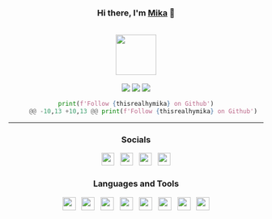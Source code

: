 <div id="mika" align="center">
  <h3> Hi there, I'm <a href="https://rin4ever.xyz">Mika</a> 👋 </h3>
  <br>
  <a href="https://discord.com/users/886971572668219392"><img height="80px" src="https://discord.c99.nl/widget/theme-4/886971572668219392.png"/></a>
  <br><br>
  <a href="https://rin4ever.xyz"><img src="https://img.shields.io/website?label=thisrealhymika&style=for-the-badge&url=https%3A%2F%2Frin4ever.xyz"></a>
  <a href="https://discord.gg/URnjwD6tW5"><img src="https://img.shields.io/discord/731756511138807879?label=discord&logo=discord&logoColor=white&style=for-the-badge"></a>
  <a href="https://blog.rin4ever.xyz"><img src="https://img.shields.io/badge/MAIN.BLOG.HYMIKAA-5e40e4?style=for-the-badge"></a>

```python
print(f'Follow {thisrealhymika} on Github')
	@@ -10,13 +10,13 @@ print(f'Follow {thisrealhymika} on Github')
```

---

<h3>Socials</h3>

<div>
    <a href="https://rin4ever xyz"><img src="https://i.imgur.com/HcY0gIm.png" height="25" width="25"></a>
    &nbsp;
    <a href="https://youtube.com/@mikapikazo_"><img src="https://i.imgur.com/WLd5nyq.png" height="25" width="25"></a>
    &nbsp;
    <a href="https://dsc.gg/realhymika"><img src="https://i.imgur.com/CZU39q2.png" height="25" width="25"></a>
    &nbsp;
    <a href="https://instagram.com/"><img src="https://i.imgur.com/SCTr4il.png" height="25" width="25"></a>
</div>

<h3>Languages and Tools</h3>

<div>
  <a href="https://python.org"><img src="https://skillicons.dev/icons?i=python" height="26" width="26"></a>
  &nbsp;
  <a href="https://w3.org/html"><img src="https://skillicons.dev/icons?i=html" height="26" width="26"></a>
  &nbsp;
  <a href="https://w3schools.com/css"><img src="https://skillicons.dev/icons?i=css" height="26" width="26"></a>
  &nbsp;
  <a href="https://javascript.com"><img src="https://skillicons.dev/icons?i=javascript" height="26" width="26"></a>
  &nbsp;
  <a href="https://nodejs.org"><img src="https://skillicons.dev/icons?i=nodejs" height="26" width="26"></a>
  &nbsp;
  <a href="https://git-scm.com"><img src="https://skillicons.dev/icons?i=git" height="26" width="26"></a>
  &nbsp;
  <a href="https://github.com"><img src="https://skillicons.dev/icons?i=github" height="26" width="26"></a>
  &nbsp;
  <a href="https://code.visualstudio.com"><img src="https://skillicons.dev/icons?i=vscode" height="26" width="26"></a>
</div>
</div>
